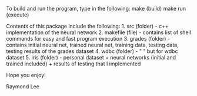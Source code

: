 To build and run the program, type in the following:
	make (build)
	make run (execute)

Contents of this package include the following:
	1. src (folder) - c++ implementation of the neural network
	2. makefile (file) - contains list of shell commands for easy and fast program execution
	3. grades (folder) - contains initial neural net, trained neural net, training data, testing data, testing results of the grades dataset
	4. wdbc (folder) - " " but for wdbc dataset
	5. iris (folder) - personal dataset + neural networks (initial and trained included) + results of testing that I implemented

Hope you enjoy!

Raymond Lee
